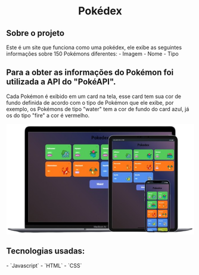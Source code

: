 <h1 align="center">
 Pokédex
</h1>


<h2>Sobre o projeto</h2>

<p>
Este é um site que funciona como uma pokédex, ele exibe as seguintes informações sobre 150 Pokémons diferentes:
- Imagem
- Nome
- Tipo
</p>
<h2>Para a obter as informações do Pokémon foi utilizada a API do "PokéAPI".</h2>

<p>Cada Pokémon é exibido em um card na tela, esse card tem sua cor de fundo definida de acordo com o tipo de Pokémon que ele exibe, por exemplo, os Pokémons de tipo "water" tem a cor de fundo do card azul, já os do tipo "fire" a cor é vermelho.</p>

<img src="assets/img/responsive.png" alt="dispositivos compativeis">

<h2>Tecnologias usadas:</h2>
<div>
- `Javascript`
- `HTML`
- `CSS`
</div>

